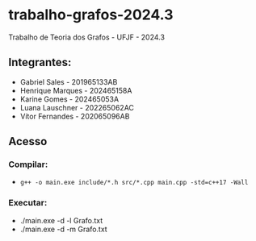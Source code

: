 # trabalho-grafos-2024.3
Trabalho de Teoria dos Grafos - UFJF - 2024.3

## Integrantes:
- Gabriel Sales - 201965133AB
- Henrique Marques - 202465158A
- Karine Gomes - 202465053A
- Luana Lauschner - 202265062AC
- Vítor Fernandes - 202065096AB

## Acesso
### Compilar:
- `g++ -o main.exe include/*.h src/*.cpp main.cpp -std=c++17 -Wall`
### Executar:
- ./main.exe -d -l Grafo.txt
- ./main.exe -d -m Grafo.txt